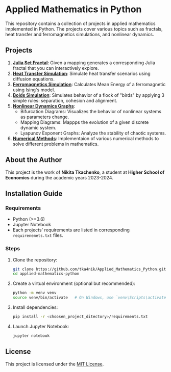 # Applied Mathematics in Python

This repository contains a collection of projects in applied mathematics implemented in Python. The projects cover various topics such as fractals, heat transfer and ferromagnetics simulations, and nonlinear dynamics.

## Projects

1. [**Julia Set Fractal**](Fractals): Given a mapping generates a corresponding Julia fractal that you can interactively explore.
2. [**Heat Transfer Simulation**](Heat%20Transfer): Simulate heat transfer scenarios using diffusion equations.
3. [**Ferromagnetics Simulation**](Ferromagnetics): Calculates Mean Energy of a ferromagnetic using Ising's model.
4. [**Boids Simulation**](Boids): Simulates behavior of a flock of "birds" by applying 3 simple rules: separation, cohesion and alignment.
5. [**Nonlinear Dynamics Graphs**](Nonlinear%20Systems%20Exploration):
   - Bifurcation Diagrams: Visualizes the behavior of nonlinear systems as parameters change.
   - Mapping Diagrams: Mappps the evolution of a given discrete dynamic system. 
   - Lyapunov Exponent Graphs: Analyze the stability of chaotic systems.
6. [**Numerical Methods**](Numerical%20Methods): Implementaion of various numerical methods to solve different problems in mathematics.

## About the Author

This project is the work of **Nikita Tkachenko**, a student at **Higher School of Economics** during the academic years 2023-2024.

## Installation Guide

### Requirements
- Python (>=3.6)
- Jupyter Notebook
- Each projects' requirements are listed in corresponding `requirenemets.txt` files.

### Steps
1. Clone the repository:
    ```bash
    git clone https://github.com/tka4nik/Applied_Mathematics_Python.git
    cd applied-mathematics-python
    ```

2. Create a virtual environment (optional but recommended):
    ```bash
    python -m venv venv
    source venv/bin/activate   # On Windows, use `venv\Scripts\activate`
    ```

3. Install dependencies:
    ```bash
    pip install -r <choosen_project_ditectory>/requirements.txt
    ```

4. Launch Jupyter Notebook:
    ```bash
    jupyter notebook
    ```
    
## License

This project is licensed under the [MIT License](LICENSE).
